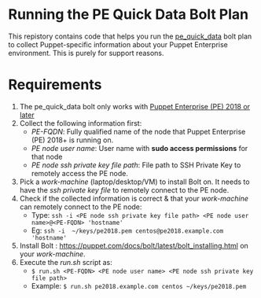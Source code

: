 # Running the PE Quick Data Bolt Plan
This repistory contains code that helps you run the [pe_quick_data](https://forge.puppet.com/puppetlabs/pe_quick_data) bolt plan to collect Puppet-specific information about your Puppet Enterprise environment. This is purely for support reasons.

# Requirements
1. The pe_quick_data bolt only works with [Puppet Enterprise (PE) 2018 or later](https://puppet.com/misc/version-history/)
2. Collect the following information first:
   - *PE-FQDN*: Fully qualified name of the node that Puppet Enterprise (PE) 2018+ is running on.
   - *PE node user name*: User name with **sudo access permissions** for that node
   - *PE node ssh private key file path*: File path to SSH Private Key to remotely access the PE node. 
3. Pick a *work-machine* (laptop/desktop/VM) to install Bolt on. It needs to have the *ssh private key file* to remotely connect to the PE node.
4. Check if the collected information is correct & that your *work-machine* can remotely connect to the PE node: 
   - Type: `ssh -i <PE node ssh private key file path> <PE node user name>@<PE-FQDN> 'hostname'`
   - Eg:   `ssh -i  ~/keys/pe2018.pem centos@pe2018.example.com 'hostname'` 
5. Install Bolt : https://puppet.com/docs/bolt/latest/bolt_installing.html on your *work-machine*.
6. Execute the *run.sh* script as: 
   - `$ run.sh <PE-FQDN> <PE node user name> <PE node ssh private key file path>`
   - Example: `$ run.sh pe2018.example.com centos ~/keys/pe2018.pem`
